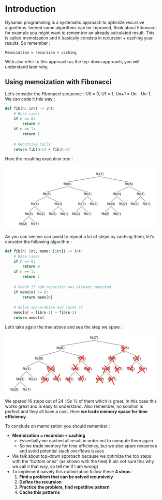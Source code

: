 # Introduction

Dynamic programming is a systematic approach to optimize recursive algorithms. Indeed some algorithms can be improved, think about Fibonacci for example you might want to remember an already calculated result. This is called memoization and it basically consists in recursion + caching your results. So remember : 

```
Memoization = recursion + caching
```

With also refer to this approach as the top-down approach, you will understand later why.

## Using memoization with Fibonacci

Let’s consider the Fibonacci sequence : U0 =  0, U1 = 1, Un+1 = Un - Un-1. We can code it this way :

```python
def fib(n: int) -> int:
    # Base cases
    if n == 0:
        return 0
    if n == 1:
        return 1
        
    # Recursive Calls
    return fib(n-1) + fib(n-2)
```
Here the resulting execution tree :

![FiboTree](./images/Dynamic_programming/FiboTree.png)

As you can see we can avoid to repeat a lot of steps by caching them, let’s consider the following algorithm :

```python
def fib(n: int, memo: [int]) -> int:
    # Base cases
    if n == 0:
        return 0
    if n == 1:
        return 1
    
    # Check if sub-recursion was already computed
    if memo[n] != 0:
        return memo[n]
    
    # Solve sub-problem and cache it
    memo[n] = fib(n-1) + fib(n-2)
    return memo[n]
```

Let’s take again the tree above and see the step we spare :

![FiboTree](./images/Dynamic_programming/FiboTreeLess.png)

We spared 16 steps out of 24 ! So ⅔ of them which is great. In this case this works great and is easy to understand. Also remember, no solution is perfect and they all have a cost. Here **we trade memory space for time efficiency**. 

To conclude on memoization you should remember :
 * **Memoization = recursion + caching** 
   * Essentially we cached all result in order not to compute them again 
   * So we trade memory for time efficiency, but we also spare resources and avoid potential stack overflows issues 
 * We talk about top-down approach because we optimize the top steps with the “bottom ones” (as shown with the tree) (I am not sure this why we call it that way, so tell me if I am wrong)
 * To implement naively this optimization follow these **4 steps** :
   1. **Find a problem that can be solved recursively**
   2. **Define the recursion**
   3. **Practice the problem, find repetitive pattern**
   4. **Cache this patterns**
